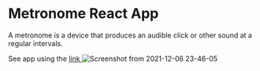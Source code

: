 # Metronome React App

A metronome is a device that produces an audible click or other sound at a regular intervals.

See app using the <a href = "https://metronome-react-app.herokuapp.com/" target = "_blank"> link <a/> 
![Screenshot from 2021-12-06 23-46-05](https://user-images.githubusercontent.com/77448406/144934982-fb22c418-873a-4fcf-9840-4b0eca249277.png)
